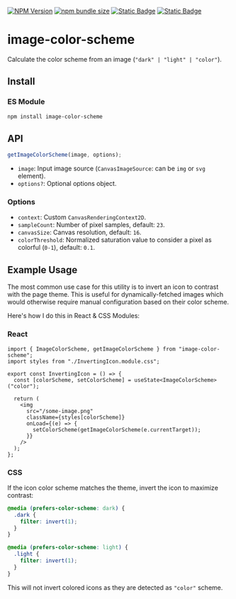 [![NPM Version](https://img.shields.io/npm/v/image-color-scheme?logo=npm&label=%20&labelColor=%23cb0000&color=%23cb0000)](https://www.npmjs.com/package/image-color-scheme)
[![npm bundle size](https://img.shields.io/bundlephobia/minzip/image-color-scheme?labelColor=%2322212C&color=%238aff80)](https://bundlephobia.com/package/image-color-scheme)
[![Static Badge](https://img.shields.io/badge/Made_by_James_Warner-000000?logo=data%3Aimage%2Fsvg%2Bxml%3Bbase64%2CPHN2ZyB4bWxucz0iaHR0cDovL3d3dy53My5vcmcvMjAwMC9zdmciIGhlaWdodD0iMjBweCIgdmlld0JveD0iMCAtOTYwIDk2MCA5NjAiIHdpZHRoPSIyMHB4IiBmaWxsPSIjZThlYWVkIj48cGF0aCBkPSJNNDgwLTQ4MHEtNjAgMC0xMDItNDJ0LTQyLTEwMnEwLTYwIDQyLTEwMnQxMDItNDJxNjAgMCAxMDIgNDJ0NDIgMTAycTAgNjAtNDIgMTAydC0xMDIgNDJaTTE5Mi0xOTJ2LTk2cTAtMjMgMTIuNS00My41VDIzOS0zNjZxNTUtMzIgMTE2LjUtNDlUNDgwLTQzMnE2MyAwIDEyNC41IDE3VDcyMS0zNjZxMjIgMTMgMzQuNSAzNHQxMi41IDQ0djk2SDE5MloiLz48L3N2Zz4%3D)](https://jmswrnr.com/)
[![Static Badge](https://img.shields.io/badge/Buy_Me_A_Coffee-FFDD00?logo=buymeacoffee&logoColor=000)](https://buymeacoffee.com/jmswrnr)

# image-color-scheme

Calculate the color scheme from an image (`"dark" | "light" | "color"`).

## Install

### ES Module

```bash
npm install image-color-scheme
```

## API

```ts
getImageColorScheme(image, options);
```

- `image`: Input image source (`CanvasImageSource`: can be `img` or `svg` element).
- `options?`: Optional options object.

### Options

- `context`: Custom `CanvasRenderingContext2D`.
- `sampleCount`: Number of pixel samples, default: `23`.
- `canvasSize`: Canvas resolution, default: `16`.
- `colorThreshold`: Normalized saturation value to consider a pixel as colorful (`0-1`), default: `0.1`.


## Example Usage

The most common use case for this utility is to invert an icon to contrast with the page theme. This is useful for dynamically-fetched images which would otherwise require manual configuration based on their color scheme. 

Here's how I do this in React & CSS Modules:

### React

```tsx
import { ImageColorScheme, getImageColorScheme } from "image-color-scheme";
import styles from "./InvertingIcon.module.css";

export const InvertingIcon = () => {
  const [colorScheme, setColorScheme] = useState<ImageColorScheme>("color");

  return (
    <img
      src="/some-image.png"
      className={styles[colorScheme]}
      onLoad={(e) => {
        setColorScheme(getImageColorScheme(e.currentTarget));
      }}
    />
  );
};
```

### CSS

If the icon color scheme matches the theme, invert the icon to maximize contrast:

```css
@media (prefers-color-scheme: dark) {
  .dark {
    filter: invert(1);
  }
}

@media (prefers-color-scheme: light) {
  .light {
    filter: invert(1);
  }
}
```

This will not invert colored icons as they are detected as `"color"` scheme.
